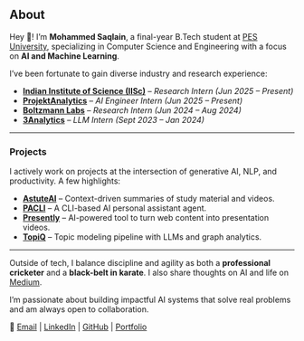 ## About  

Hey 👋! I’m **Mohammed Saqlain**, a final-year B.Tech student at [PES University](https://pes.edu), specializing in Computer Science and Engineering with a focus on **AI and Machine Learning**.

I’ve been fortunate to gain diverse industry and research experience:  

- **[Indian Institute of Science (IISc)](https://aero.iisc.ac.in/)** – *Research Intern (Jun 2025 – Present)*  
- **[ProjektAnalytics](https://www.projektanalytics.com)** – *AI Engineer Intern (Jun 2025 – Present)*  
- **[Boltzmann Labs](https://www.boltzmann.co)** – *Research Intern (Jun 2024 – Aug 2024)*  
- **[3Analytics](https://3analytics.com/)** – *LLM Intern (Sept 2023 – Jan 2024)*

---

### Projects  
I actively work on projects at the intersection of generative AI, NLP, and productivity. A few highlights:  

- **[AstuteAI](https://astuteai.streamlit.app)** – Context-driven summaries of study material and videos.  
- **[PACLI](https://github.com/saqlain2204/PACLI)** – A CLI-based AI personal assistant agent.  
- **[Presently](https://github.com/saqlain2204/presently)** – AI-powered tool to turn web content into presentation videos.  
- **[TopiQ](https://github.com/saqlain2204/Topic-Modelling-Using-Large-Language-Models)** – Topic modeling pipeline with LLMs and graph analytics.  
---

Outside of tech, I balance discipline and agility as both a **professional cricketer** and a **black-belt in karate**. I also share thoughts on AI and life on [Medium](https://medium.com/@vanishingradiant).  

I’m passionate about building impactful AI systems that solve real problems and am always open to collaboration.  

📩 [Email](mailto:saqlain.contact@gmail.com) | [LinkedIn](https://linkedin.com/in/saqlain2204) | [GitHub](https://github.com/saqlain2204) | [Portfolio](https://saqlain2204.github.io)
